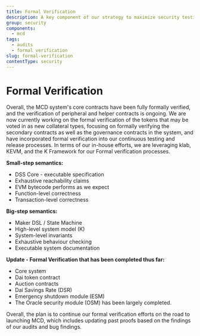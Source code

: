 ```yaml
---
title: Formal Verification
description: A key component of our strategy to maximize security testing by approaching it from different angles and multiple layers to ensure the security of the MCD smart contracts
group: security
components:
  - mcd
tags:
  - audits
  - formal verification
slug: formal-verification
contentType: security
---
```


# Formal Verification

Overall, the MCD system's core contracts have been fully formally verified, and the verification of peripheral and helper contracts is ongoing. We are now currently working on the formal verification of the tokens that may be voted in as new collateral types, focusing on formally verifying the secondary contracts as well as the governance contracts in the system, and have incorporated formal verification into our continuous testing and release processes. In terms of our in-house efforts, we are leveraging klab, KEVM, and the K Framework for our Formal verification processes.

**Small-step semantics:**

- DSS Core - executable specification
- Exhaustive reachability claims
- EVM bytecode performs as we expect
- Function-level correctness
- Transaction-level correctness

**Big-step semantics:**

- Maker DSL / State Machine
- High-level system model \(K\)
- System-level invariants
- Exhaustive behaviour checking
- Executable system documentation

**Update - Formal Verification that has been completed thus far:**

- Core system
- Dai token contract
- Auction contracts
- Dai Savings Rate \(DSR\)
- Emergency shutdown module \(ESM\)
- The Oracle security module \(OSM\) has been largely completed.

Overall, the plan is to continue our formal verification efforts on the road to launching MCD, which includes updating past proofs based on the findings of our audits and bug findings.
